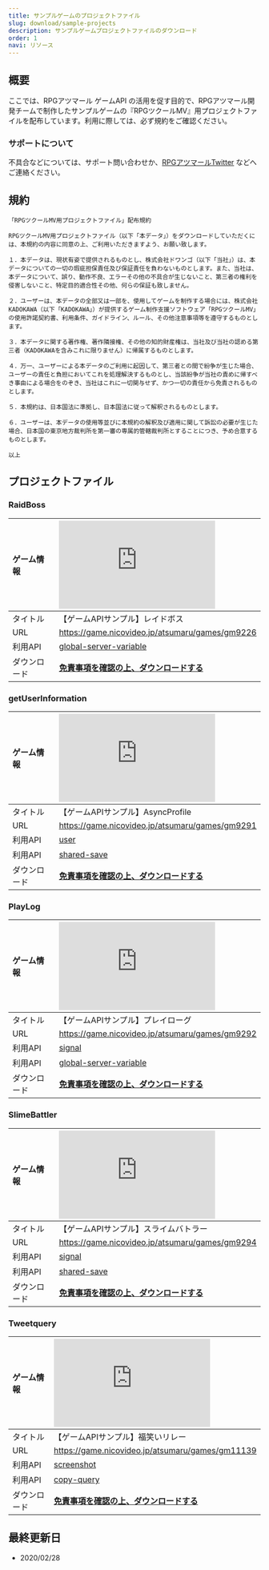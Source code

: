 ```yaml
---
title: サンプルゲームのプロジェクトファイル
slug: download/sample-projects
description: サンプルゲームプロジェクトファイルのダウンロード
order: 1
navi: リソース
---
```

    
## 概要
ここでは、RPGアツマール ゲームAPI の活用を促す目的で、RPGアツマール開発チームで制作したサンプルゲームの『RPGツクールMV』用プロジェクトファイルを配布しています。利用に際しては、必ず規約をご確認ください。
    
### サポートについて
不具合などについては、サポート問い合わせか、[RPGアツマールTwitter](https://twitter.com/nico_indiesgame) などへご連絡ください。
    
## 規約
```
「RPGツクールMV用プロジェクトファイル」配布規約

RPGツクールMV用プロジェクトファイル（以下「本データ」）をダウンロードしていただくには、本規約の内容に同意の上、ご利用いただきますよう、お願い致します。

１．本データは、現状有姿で提供されるものとし、株式会社ドワンゴ（以下「当社」）は、本データについての一切の瑕疵担保責任及び保証責任を負わないものとします。また、当社は、本データについて、誤り、動作不良、エラーその他の不具合が生じないこと、第三者の権利を侵害しないこと、特定目的適合性その他、何らの保証も致しません。

２．ユーザーは、本データの全部又は一部を、使用してゲームを制作する場合には、株式会社KADOKAWA（以下「KADOKAWA」）が提供するゲーム制作支援ソフトウェア「RPGツクールMV」の使用許諾契約書、利用条件、ガイドライン、ルール、その他注意事項等を遵守するものとします。

３．本データに関する著作権、著作隣接権、その他の知的財産権は、当社及び当社の認める第三者（KADOKAWAを含みこれに限りません）に帰属するものとします。

４．万一、ユーザーによる本データのご利用に起因して、第三者との間で紛争が生じた場合、ユーザーの責任と負担においてこれを処理解決するものとし、当該紛争が当社の責めに帰すべき事由による場合をのぞき、当社はこれに一切関与せず、かつ一切の責任から免責されるものとします。

５．本規約は、日本国法に準拠し、日本国法に従って解釈されるものとします。

６．ユーザーは、本データの使用等並びに本規約の解釈及び適用に関して訴訟の必要が生じた場合、日本国の東京地方裁判所を第一審の専属的管轄裁判所とすることにつき、予め合意するものとします。

以上
```
    
## プロジェクトファイル
    
### RaidBoss
    
ゲーム情報|<iframe src="https://game.nicovideo.jp/atsumaru/externals/thumb/gm9226" scrolling="no" style="border:0;width:312px;height:176px" frameborder="0"><a target="_blank" rel="noopener" href="https://game.nicovideo.jp/atsumaru/games/gm9226">【ゲームAPIサンプル】レイドボス（グローバルサーバー変数API）</a></iframe>
:---|:---
タイトル|【ゲームAPIサンプル】レイドボス
URL|https://game.nicovideo.jp/atsumaru/games/gm9226
利用API|[global-server-variable](/global-server-variable)
ダウンロード|**[免責事項を確認の上、ダウンロードする](http://dl.cdn.nimg.jp/atsumaru/atsumaru/projects/api-sample-games/2019/04/01/AtsumaruSample_RaidBoss.zip)**
    
### getUserInformation
ゲーム情報|<iframe src="https://game.nicovideo.jp/atsumaru/externals/thumb/gm9289" scrolling="no" style="border:0;width:312px;height:176px" frameborder="0"><a target="_blank" rel="noopener" href="https://game.nicovideo.jp/atsumaru/games/gm9289">【ゲームAPIサンプル】ユーザー情報取得できるくん（ユーザー情報取得API）</a>
:---|:---
タイトル|【ゲームAPIサンプル】ユーザー情報取得できるくん
URL|https://game.nicovideo.jp/atsumaru/games/gm9289
利用API|[user](/user)
ダウンロード|**[免責事項を確認の上、ダウンロードする](http://dl.cdn.nimg.jp/atsumaru/atsumaru/projects/api-sample-games/2019/04/01/AtsumaruSample_getUserInformation.zip)**
    
### AsyncProfile
    
ゲーム情報|<iframe src="https://game.nicovideo.jp/atsumaru/externals/thumb/gm9291" scrolling="no" style="border:0;width:312px;height:176px" frameborder="0"><a target="_blank" rel="noopener" href="https://game.nicovideo.jp/atsumaru/games/gm9291">【ゲームAPIサンプル】AsyncProfile（ユーザー情報取得API・共有セーブAPI）</a></iframe>
:---|:---
タイトル|【ゲームAPIサンプル】AsyncProfile
URL|https://game.nicovideo.jp/atsumaru/games/gm9291
利用API|[user](/user)
利用API|[shared-save](/shared-save)
ダウンロード|**[免責事項を確認の上、ダウンロードする](http://dl.cdn.nimg.jp/atsumaru/atsumaru/projects/api-sample-games/2019/04/01/AtsumaruSample_AsyncProfile.zip)**
    
### PlayLog
    
ゲーム情報|<iframe src="https://game.nicovideo.jp/atsumaru/externals/thumb/gm9292" scrolling="no" style="border:0;width:312px;height:176px" frameborder="0"><a target="_blank" rel="noopener" href="https://game.nicovideo.jp/atsumaru/games/gm9292">【ゲームAPIサンプル】プレイローグ（グローバルシグナルAPI・グローバルサーバー変数API）</a></iframe>
:---|:---
タイトル|【ゲームAPIサンプル】プレイローグ
URL|https://game.nicovideo.jp/atsumaru/games/gm9292
利用API|[signal](/signal)
利用API|[global-server-variable](/global-server-variable)
ダウンロード|**[免責事項を確認の上、ダウンロードする](http://dl.cdn.nimg.jp/atsumaru/atsumaru/projects/api-sample-games/2019/04/01/AtsumaruSample_PlayLog.zip)**
    
### SlimeBattler
    
ゲーム情報|<iframe src="https://game.nicovideo.jp/atsumaru/externals/thumb/gm9294" scrolling="no" style="border:0;width:312px;height:176px" frameborder="0"><a target="_blank" rel="noopener" href="https://game.nicovideo.jp/atsumaru/games/gm9294">【ゲームAPIサンプル】スライムバトラー（ユーザーシグナルAPI・共有セーブAPI）</a></iframe>
:---|:---
タイトル|【ゲームAPIサンプル】スライムバトラー
URL|https://game.nicovideo.jp/atsumaru/games/gm9294
利用API|[signal](/signal)
利用API|[shared-save](/shared-save)
ダウンロード|**[免責事項を確認の上、ダウンロードする](http://dl.cdn.nimg.jp/atsumaru/atsumaru/projects/api-sample-games/2019/04/01/AtsumaruSample_SlimeBattler.zip)**
    
### Tweetquery
    
ゲーム情報|<iframe src="https://game.nicovideo.jp/atsumaru/externals/thumb/gm11139" scrolling="no" style="border:0;width:312px;height:176px" frameborder="0"><a target="_blank" rel="noopener" href="https://game.nicovideo.jp/atsumaru/games/gm11139">【ゲームAPIサンプル】福笑いリレー</a></iframe>
:---|:---
タイトル|【ゲームAPIサンプル】福笑いリレー
URL|https://game.nicovideo.jp/atsumaru/games/gm11139
利用API|[screenshot](/screenshot)
利用API|[copy-query](/copy-query)
ダウンロード|**[免責事項を確認の上、ダウンロードする](http://dl.cdn.nimg.jp/atsumaru/atsumaru/projects/api-sample-games/2019/06/06/AtsumaruSample_Tweetquery.zip)**
    
## 最終更新日
 - 2020/02/28
